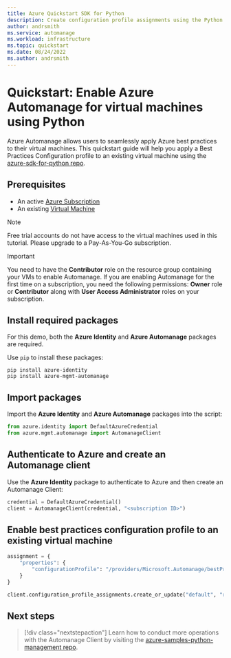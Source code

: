 ```yaml
---
title: Azure Quickstart SDK for Python
description: Create configuration profile assignments using the Python SDK for Automanage.
author: andrsmith
ms.service: automanage
ms.workload: infrastructure
ms.topic: quickstart
ms.date: 08/24/2022
ms.author: andrsmith
---
```


# Quickstart: Enable Azure Automanage for virtual machines using Python

Azure Automanage allows users to seamlessly apply Azure best practices to their virtual machines. This quickstart guide will help you apply a Best Practices Configuration profile to an existing virtual machine using the [azure-sdk-for-python repo](https://github.com/Azure/azure-sdk-for-python).

## Prerequisites 

- An active [Azure Subscription](https://azure.microsoft.com/pricing/purchase-options/pay-as-you-go/)
- An existing [Virtual Machine](../virtual-machines/windows/quick-create-portal.md)

> [!NOTE]
> Free trial accounts do not have access to the virtual machines used in this tutorial. Please upgrade to a Pay-As-You-Go subscription.

> [!IMPORTANT]
> You need to have the **Contributor** role on the resource group containing your VMs to enable Automanage. If you are enabling Automanage for the first time on a subscription, you need the following permissions: **Owner** role or **Contributor** along with **User Access Administrator** roles on your subscription.

## Install required packages 

For this demo, both the **Azure Identity** and **Azure Automanage** packages are required.

Use `pip` to install these packages: 

```
pip install azure-identity
pip install azure-mgmt-automanage
```

## Import packages 

Import the **Azure Identity** and **Azure Automanage** packages into the script: 

```python
from azure.identity import DefaultAzureCredential
from azure.mgmt.automanage import AutomanageClient
```

## Authenticate to Azure and create an Automanage client

Use the **Azure Identity** package to authenticate to Azure and then create an Automanage Client:

```python 
credential = DefaultAzureCredential()
client = AutomanageClient(credential, "<subscription ID>")
```

## Enable best practices configuration profile to an existing virtual machine

```python 
assignment = {
    "properties": {
        "configurationProfile": "/providers/Microsoft.Automanage/bestPractices/AzureBestPracticesProduction",
    }
}

client.configuration_profile_assignments.create_or_update("default", "resourceGroupName", "vmName", assignment)
```

## Next steps

> [!div class="nextstepaction"]
Learn how to conduct more operations with the Automanage Client by visiting the [azure-samples-python-management repo](https://github.com/Azure-Samples/azure-samples-python-management/tree/main/samples/automanage).

